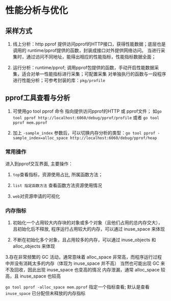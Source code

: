 # 性能分析与优化

## 采样方式

1. 线上分析：http pprof 提供访问pprof的HTTP接口，获得性能数据；底层也是调用的 runtime/pprof提供的函数，封装成接口对外提供网络访问。
   当进行采集时，通过访问不同地址，能得出相应的性能指标，性能指标数据全面；

2. 运行分析：runtime/pprof; 调用pprof包提供的函数，手动开启性能数据采集，适合对单一性能指标进行采集；可配置采集
   对单独执行的函数与一段程序进行性能分析；可参考封装的库：`pkg/profile`

## pprof工具查看与分析

1. 可使用go tool pprof 命令 指向提供访问pprof的HTTP 或 pprof文件；
如`go tool pprof http://localhost:6060/debug/pprof/profile` 或者 `go tool pprof mem.pprof`

2. 加上 `-sample_index` 参数后，可以切换内存分析的类型：`go tool pprof -sample_index=alloc_space http://localhost:6060/debug/pprof/heap`

### 常用操作

进入到pprof交互界面, 主要操作：

1. `top`查看指标，资源使用占比, 所属函数方法；
   
2. `list 指定函数方法` 查看函数方法资源使用情况

3. `web`对资源申请的可视化

### 内存指标

1. 初始化一个占用较大内存块的对象或多个对象（且他们占用的总内存交大），且初始化后不释放, 程序运行占用较大的内存，可以通过 inuse_space 来体现

2. 不断在初始化多个对象，且占用较多的内存，可以通过 inuse_objects 和 alloc_objects 来体现
   
3.存在非常频繁的 GC 活动，通常意味着 alloc_space 非常高，而程序运行过程中并没有消耗太多的内存（体现为 inuse_space 并不高） 
当然也可能出现 GC 来不及回收，因此出现 inuse_space 也变高的情况 内存泄漏，通常 alloc_space 较高，且 inuse_space 也较高

`go tool pprof -alloc_space mem.pprof` 指定一个指标查看; 默认是查看`inuse_space` 已分配但未释放的内存指标
